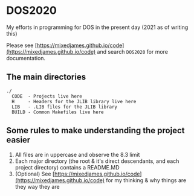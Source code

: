 # DOS2020

My efforts in programming for DOS in the present day (2021 as of writing this)

Please see [https://mixedjames.github.io/code](https://mixedjames.github.io/code)
and search ```DOS2020``` for more documentation.

## The main directories

```
./
  CODE  - Projects live here
  H     - Headers for the JLIB library live here
  LIB   - .LIB files for the JLIB library
  BUILD - Common Makefiles live here
```

## Some rules to make understanding the project easier

1. All files are in uppercase and observe the 8.3 limit
2. Each major directory (the root & it's direct descendants, and each project
   directory) contains a README.MD
3. (Optional) See [https://mixedjames.github.io/code](https://mixedjames.github.io/code)
   for my thinking & why things are they way they are

